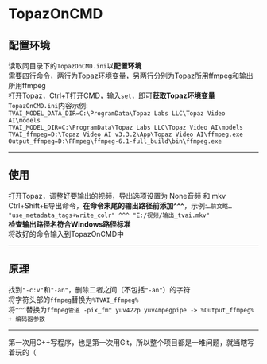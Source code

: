# TopazOnCMD
## 配置环境
读取同目录下的`TopazOnCMD.ini`以**配置环境**  
需要四行命令，两行为Topaz环境变量，另两行分别为Topaz所用ffmpeg和输出所用ffmpeg  
打开Topaz，Ctrl+T打开CMD，输入`set`，即可**获取Topaz环境变量**  
`TopazOnCMD.ini`内容示例:  
`TVAI_MODEL_DATA_DIR=C:\ProgramData\Topaz Labs LLC\Topaz Video AI\models`  
`TVAI_MODEL_DIR=C:\ProgramData\Topaz Labs LLC\Topaz Video AI\models`  
`TVAI_ffmpeg=D:\Topaz Video AI v3.3.2\App\Topaz Video AI\ffmpeg.exe`  
`Output_ffmpeg=D:\FFmpeg\ffmpeg-6.1-full_build\bin\ffmpeg.exe`  
**  **  
## 使用
打开Topaz，调整好要输出的视频，导出选项设置为 None音频 和 mkv  
Ctrl+Shift+E导出命令，**在命令末尾的输出路径前添加`^^^`**，示例:`…前文略… "use_metadata_tags+write_colr" ^^^ "E:/视频/输出_tvai.mkv"`  
**检查输出路径名符合Windows路径标准**  
将改好的命令输入到TopazOnCMD中  
**  **  
## 原理
找到`"-c:v"`和`"-an"`，删除二者之间（不包括`"-an"`）的字符  
将字符头部的`ffmpeg`替换为`%TVAI_ffmpeg%`  
将`^^^`替换为`ffmpeg管道 -pix_fmt yuv422p yuv4mpegpipe -> %Output_ffmpeg% + 编码器参数`  
**  **  
第一次用C++写程序，也是第一次用Git，所以整个项目都是一堆问题，就当瞎写着玩的（
